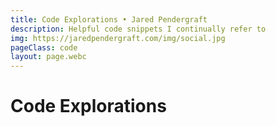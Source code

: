```yaml
---
title: Code Explorations • Jared Pendergraft
description: Helpful code snippets I continually refer to
img: https://jaredpendergraft.com/img/social.jpg
pageClass: code
layout: page.webc
---
```


# Code Explorations

<script webc:type="render" webc:is="template">
  function() {
    return `<grid webc:nokeep>${this.collections.code.map(post => `<code-post webc:nokeep posthref="${post.url}" postimg="${post.data.img}" posttitle="${post.data.title}" postdescription="${post.data.description}" posttags="${post.data.tags}"></code-post>`).join("")}</grid>`;
  }
</script>
